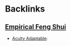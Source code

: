 
# Backlinks
## [Empirical Feng Shui](<Empirical Feng Shui.md>)
- [Acuity Adaptable](<Acuity Adaptable.md>):

